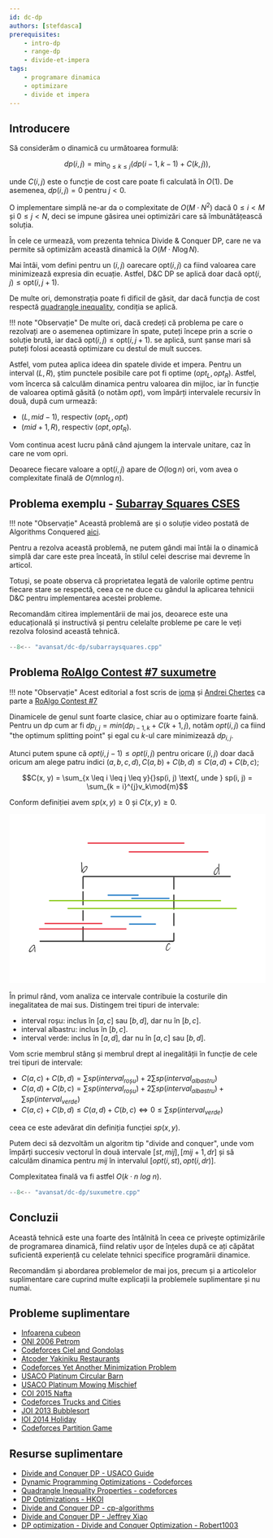 ```yaml
---
id: dc-dp
authors: [stefdasca]
prerequisites:
    - intro-dp
    - range-dp
    - divide-et-impera
tags:
    - programare dinamica
    - optimizare
    - divide et impera
---
```


## Introducere

Să considerăm o dinamică cu următoarea formulă:

$$
dp(i,j) = \min_{0\leq k \leq j} ( dp(i-1, k-1) + C(k,j)),
$$

unde $C(i,j)$ este o funcție de cost care poate fi calculată în $O(1)$. De
asemenea, $dp(i,j) =0$ pentru $j<0$.

O implementare simplă ne-ar da o complexitate de $O(M \cdot N^2)$ dacă
$0 \leq i < M$ și $0\leq j < N$, deci se impune găsirea unei optimizări care să
îmbunătățească soluția.

În cele ce urmează, vom prezenta tehnica Divide & Conquer DP, care ne va permite
să optimizăm această dinamică la $O(M \cdot N \log N)$.

Mai întâi, vom defini pentru un $(i, j)$ oarecare $\text{opt}(i,j)$ ca fiind
valoarea care minimizează expresia din ecuație. Astfel, D&C DP se aplică doar
dacă $\text{opt}(i,j) \leq \text{opt}(i,j+1).$

De multe ori, demonstrația poate fi dificil de găsit, dar dacă funcția de cost
respectă [quadrangle inequality](https://codeforces.com/blog/entry/86306),
condiția se aplică.

!!! note "Observație"
    De multe ori, dacă credeți că problema pe care o rezolvați are o asemenea
    optimizare în spate, puteți începe prin a scrie o soluție brută, iar dacă
    $\text{opt}(i,j) \leq \text{opt}(i,j+1).$ se aplică, sunt șanse mari să
    puteți folosi această optimizare cu destul de mult succes.

Astfel, vom putea aplica ideea din spatele divide et impera. Pentru un interval
$(L, R)$, știm punctele posibile care pot fi optime $(opt_L, opt_R)$. Astfel,
vom încerca să calculăm dinamica pentru valoarea din mijloc, iar în funcție de
valoarea optimă găsită (o notăm $opt$), vom împărți intervalele recursiv
în două, după cum urmează:

- $(L, mid-1)$, respectiv $(opt_L, opt)$
- $(mid+1, R)$, respectiv $(opt, opt_R)$.

Vom continua acest lucru până când ajungem la intervale unitare, caz în care ne
vom opri.

Deoarece fiecare valoare a $\text{opt}(i, j)$ apare de $O(\log n)$ ori,
vom avea o complexitate finală de $O(mn \log n)$.

## Problema exemplu - [Subarray Squares CSES](https://cses.fi/problemset/task/2086/)

!!! note "Observație"
    Această problemă are și o soluție video postată de Algorithms Conquered
    [aici](https://www.youtube.com/watch?v=Ec3fSWk9JOw).

Pentru a rezolva această problemă, ne putem gândi mai întâi la o dinamică simplă
dar care este prea înceată, în stilul celei descrise mai devreme în articol.

Totuși, se poate observa că proprietatea legată de valorile optime pentru fiecare
stare se respectă, ceea ce ne duce cu gândul la aplicarea tehnicii D&C pentru
implementarea acestei probleme.

Recomandăm citirea implementării de mai jos, deoarece este una educațională și
instructivă și pentru celelalte probleme pe care le veți rezolva folosind
această tehnică.

```cpp
--8<-- "avansat/dc-dp/subarraysquares.cpp"
```

## Problema [RoAlgo Contest #7 suxumetre](https://kilonova.ro/problems/1906)

!!! note "Observație"
    Acest editorial a fost scris de [ioma](https://rocphof.kilonova.ro/person/2375)
    și [Andrei Chertes](https://rocphof.kilonova.ro/person/102) ca parte a
    [RoAlgo Contest #7](https://kilonova.ro/contests/34)

Dinamicele de genul sunt foarte clasice, chiar au o optimizare foarte faină.
Pentru un dp cum ar fi $dp_{i, j} = min(dp_{i - 1, k} + C(k + 1, j)$, notăm
$opt(i, j)$ ca fiind "the optimum splitting point" și egal cu $k$-ul
care minimizează $dp_{i, j}$.

Atunci putem spune că $opt(i, j - 1) \leq opt(i, j)$ pentru oricare $(i, j)$
doar dacă oricum am alege patru indici $(a, b, c, d), C(a, b) + C(b, d) \leq C(a, d) + C(b, c)$;

$$C(x, y) = \sum_{x \leq i \leq j \leq y}{}sp(i, j) \text{, unde } sp(i, j) = \sum_{k = i}^{j}v_k\mod{m}$$

Conform definiției avem $sp(x, y) \geq 0$ și $C(x, y) \geq 0$.

![](../images/dc-dp/abcd_ok.png)

În primul rând, vom analiza ce intervale contribuie la costurile din
inegalitatea de mai sus. Distingem trei tipuri de intervale:

- interval roșu: inclus în $[a, c]$ sau $[b, d]$, dar nu în $[b, c]$.
- interval albastru: inclus în $[b, c]$.
- interval verde: inclus în $[a, d]$, dar nu în $[a, c]$ sau $[b, d]$.

Vom scrie membrul stâng și membrul drept al inegalității în funcție de cele
trei tipuri de intervale:

- $C(a, c) + C(b, d) = \sum sp(interval_{roșu}) + 2 \sum sp(interval_{albastru})$
- $C(a, d) + C(b, c) = \sum sp(interval_{roșu}) + 2 \sum sp(interval_{albastru}) + \sum sp(interval_{verde})$
- $C(a, c) + C(b, d) \leq C(a, d) + C(b, c) \Leftrightarrow 0 \leq \sum sp(interval_{verde})$

ceea ce este adevărat din definiția funcției $sp(x, y)$.

Putem deci să dezvoltăm un algoritm tip "divide and conquer", unde vom împărți
succesiv vectorul în două intervale $[st, mij], [mij + 1, dr]$ și să calculăm
dinamica pentru $mij$ în intervalul $[opt(i, st), opt(i, dr)]$.

Complexitatea finală va fi astfel $O(k \cdot n \ log \ n)$.

```cpp
--8<-- "avansat/dc-dp/suxumetre.cpp"
```

## Concluzii

Această tehnică este una foarte des întâlnită în ceea ce privește optimizările
de programarea dinamică, fiind relativ ușor de înțeles după ce ați căpătat
suficientă experiență cu celelate tehnici specifice programării dinamice.

Recomandăm și abordarea problemelor de mai jos, precum și a articolelor suplimentare
care cuprind multe explicații la problemele suplimentare și nu numai.

## Probleme suplimentare

- [Infoarena cubeon](https://www.infoarena.ro/problema/cubeon)
- [ONI 2006 Petrom](https://kilonova.ro/problems/89/)
- [Codeforces Ciel and Gondolas](https://codeforces.com/contest/321/problem/E)
- [Atcoder Yakiniku Restaurants](https://atcoder.jp/contests/arc067/tasks/arc067_d)
- [Codeforces Yet Another Minimization Problem](https://codeforces.com/contest/868/problem/F)
- [USACO Platinum Circular Barn](https://usaco.org/index.php?page=viewproblem2&cpid=626)
- [USACO Platinum Mowing Mischief](https://usaco.org/index.php?page=viewproblem2&cpid=926)
- [COI 2015 Nafta](https://oj.uz/problem/view/COI15_nafta)
- [Codeforces Trucks and Cities](https://codeforces.com/contest/1101/problem/F)
- [JOI 2013 Bubblesort](https://atcoder.jp/contests/joi2013ho/tasks/joi2013ho5)
- [IOI 2014 Holiday](https://oj.uz/problem/view/IOI14_holiday)
- [Codeforces Partition Game](https://codeforces.com/contest/1527/problem/E)

## Resurse suplimentare

- [Divide and Conquer DP - USACO Guide](https://usaco.guide/plat/DC-DP?lang=cpp)
- [Dynamic Programming Optimizations - Codeforces](https://codeforces.com/blog/entry/8219)
- [Quadrangle Inequality Properties - codeforces](https://codeforces.com/blog/entry/86306)
- [DP Optimizations - HKOI](https://assets.hkoi.org/training2023/dp-iii.pdf)
- [Divide and Conquer DP - cp-algorithms](https://cp-algorithms.com/dynamic_programming/divide-and-conquer-dp.html)
- [Divide and Conquer DP - Jeffrey Xiao](https://jeffreyxiao.me/blog/divide-and-conquer-optimization)
- [DP optimization - Divide and Conquer Optimization - Robert1003](https://robert1003.github.io/2020/02/25/dp-opt-divide-and-conquer.html)
